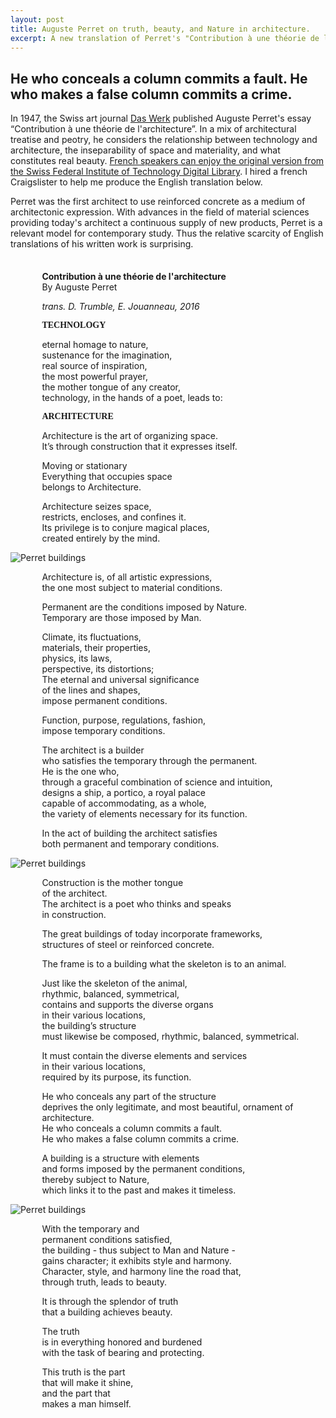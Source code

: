 ```yaml
---
layout: post
title: Auguste Perret on truth, beauty, and Nature in architecture.
excerpt: A new translation of Perret's "Contribution à une théorie de l'architecture"
---
```


## He who conceals a column commits a fault. He who makes a false column commits a crime.

In 1947, the Swiss art journal <a href="http://www.e-periodica.ch/digbib/volumes?UID=wbw-002">Das Werk</a> published Auguste Perret's essay “Contribution à une théorie de l'architecture”. In a mix of architectural treatise and peotry, he considers the relationship between technology and architecture, the inseparability of space and materiality, and what constitutes real beauty. <a href="http://www.e-periodica.ch/digbib/view?var=true&pid=wbw-002:1947:34::1089#119">French speakers can enjoy the original version from the Swiss Federal Institute of Technology Digital Library</a>. I hired a french Craigslister to help me produce the English translation below.

Perret was the first architect to use reinforced concrete as a medium of architectonic expression. With advances in the field of material sciences providing today's architect a continuous supply of new products, Perret is a relevant model for contemporary study. Thus the relative scarcity of English translations of his written work is surprising.

<div style="margin-left:10%;margin-top:2.5em;">
<p><strong>Contribution à une théorie de l'architecture</strong><br />
By Auguste Perret<br />
<p><i>trans. D. Trumble, E. Jouanneau, 2016</i><p>
<p style="font-family:montserrat; font-weight:bold; margin-bottom:0px;"> TECHNOLOGY </p>
<p style="margin-bottom:0px;">eternal homage to nature,<br />
sustenance for the imagination,<br />
real source of inspiration,<br />
the most powerful prayer,<br />
the mother tongue of any creator,<br />
technology, in the hands of a poet, leads to:</p>
<p style="font-family:montserrat; font-weight:bold;"> ARCHITECTURE </p>

<p>Architecture is the art of organizing space.<br />
It’s through construction that it expresses itself.</p>

<p>Moving or stationary<br />
Everything that occupies space<br />
belongs to Architecture.</p>

<p>Architecture seizes space,<br />
restricts, encloses, and confines it.<br />
Its privilege is to conjure magical places,<br />
created entirely by the mind.</p></div>

<img src="http://dtlib.github.io/blog/images/perret/image1.png" alt="Perret buildings">

<div style="margin-left:10%;">
<p>Architecture is, of all artistic expressions,<br />
the one most subject to material conditions.</p>

<p>Permanent are the conditions imposed by Nature.<br />
Temporary are those imposed by Man.</p>

<p>Climate, its fluctuations,<br />
materials, their properties,<br />
physics, its laws,<br />
perspective, its distortions;<br />
The eternal and universal significance<br />
of the lines and shapes,<br />
impose permanent conditions.</p>

<p>Function, purpose, regulations, fashion,<br />
impose temporary conditions.</p>

<p>The architect is a builder<br />
who satisfies the temporary through the permanent.<br />
He is the one who,<br />
through a graceful combination of science and intuition,<br />
designs a ship, a portico, a royal palace<br />
capable of accommodating, as a whole,<br />
the variety of elements necessary for its function.</p>

<p>In the act of building the architect satisfies<br />
both permanent and temporary conditions.</p></div>

<img src="http://dtlib.github.io/blog/images/perret/image2.png" alt="Perret buildings">

<div style="margin-left:10%;">
<p>Construction is the mother tongue<br />
of the architect.<br />
The architect is a poet who thinks and speaks<br />
in construction.</p>

<p>The great buildings of today incorporate frameworks,<br />
structures of steel or reinforced concrete.</p>

<p>The frame is to a building what the skeleton is to an animal.</p>

<p>Just like the skeleton of the animal,<br />
rhythmic, balanced, symmetrical,<br />
contains and supports the diverse organs<br />
in their various locations,<br />
the building’s structure<br />
must likewise be composed, rhythmic, balanced, symmetrical.</p>

<p>It must contain the diverse elements and services<br />
in their various locations,<br />
required by its purpose, its function.</p>

<p>He who conceals any part of the structure<br />
deprives the only legitimate, and most beautiful, ornament of architecture.<br />
He who conceals a column commits a fault.<br />
He who makes a false column commits a crime.</p>

<p>A building is a structure with elements<br />
and forms imposed by the permanent conditions,<br />
thereby subject to Nature,<br />
which links it to the past and makes it timeless.</p></div>

<img src="http://dtlib.github.io/blog/images/perret/image3.png" alt="Perret buildings">

<div style="margin-left:10%;">
<p>With the temporary and<br />
permanent conditions satisfied,<br />
the building - thus subject to Man and Nature -<br />
gains character; it exhibits style and harmony.<br />
Character, style, and harmony line the road that,<br />
through truth, leads to beauty.</p>

<p>It is through the splendor of truth<br />
that a building achieves beauty.

<p>The truth<br />
is in everything honored and burdened<br />
with the task of bearing and protecting.</p>

<p>This truth is the part<br />
that will make it shine,<br />
and the part that<br />
makes a man himself.</p>
